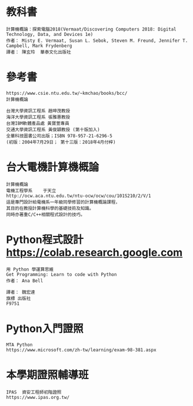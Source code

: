 # 教科書
```
計算機概論：探索電腦2018(Vermaat/Discovering Computers 2018: Digital Technology, Data, and Devices 1e)
作者： Misty E. Vermaat, Susan L. Sebok, Steven M. Freund, Jennifer T. Campbell, Mark Frydenberg  
譯者： 陳玄玲  華泰文化出版社
```
# 參考書

```
https://www.csie.ntu.edu.tw/~kmchao/books/bcc/
計算機概論

台灣大學資訊工程系 趙坤茂教授
海洋大學資訊工程系 張雅惠教授
台灣IBM軟體產品處 黃寶萱專員
交通大學資訊工程系 黃俊穎教授 (第十版加入)
全華科技圖書公司出版；ISBN 978-957-21-6296-5
(初版：2004年7月29日； 第十三版：2018年4月付梓)
```

# 台大電機計算機概論
```
計算機概論
電機工程學系    于天立
http://ocw.aca.ntu.edu.tw/ntu-ocw/ocw/cou/101S210/2/V/1
這是專門設計給電機系一年級同學修習的計算機概論課程，
其目的在教授計算機科學的基礎技術及知識。
同時亦著重C/C++相關程式設計的技巧。
```
# Python程式設計   https://colab.research.google.com
```
用 Python 學運算思維
Get Programming: Learn to code with Python
作者： Ana Bell  

譯者： 魏宏達
旗標 出版社
F9751
```


# Python入門證照
```
MTA Python
https://www.microsoft.com/zh-tw/learning/exam-98-381.aspx
```

# 本學期證照輔導班

```
IPAS  資安工程師初階證照
https://www.ipas.org.tw/
```
